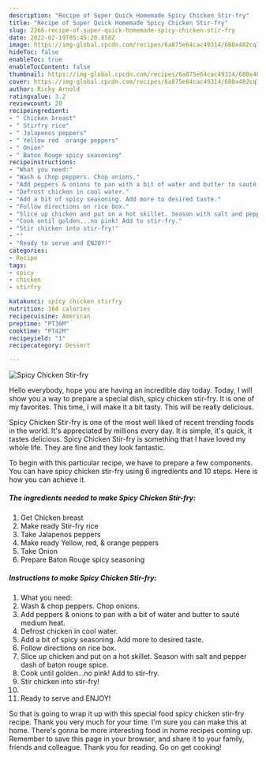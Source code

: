 ```yaml
---
description: "Recipe of Super Quick Homemade Spicy Chicken Stir-fry"
title: "Recipe of Super Quick Homemade Spicy Chicken Stir-fry"
slug: 2266-recipe-of-super-quick-homemade-spicy-chicken-stir-fry
date: 2022-02-19T05:45:20.858Z
image: https://img-global.cpcdn.com/recipes/6a875e64cac49314/680x482cq70/spicy-chicken-stir-fry-recipe-main-photo.jpg
hideToc: false
enableToc: true
enableTocContent: false
thumbnail: https://img-global.cpcdn.com/recipes/6a875e64cac49314/680x482cq70/spicy-chicken-stir-fry-recipe-main-photo.jpg
cover: https://img-global.cpcdn.com/recipes/6a875e64cac49314/680x482cq70/spicy-chicken-stir-fry-recipe-main-photo.jpg
author: Ricky Arnold
ratingvalue: 3.2
reviewcount: 20
recipeingredient:
- " Chicken breast"
- " Stirfry rice"
- " Jalapenos peppers"
- " Yellow red  orange peppers"
- " Onion"
- " Baton Rouge spicy seasoning"
recipeinstructions:
- "What you need:"
- "Wash & chop peppers. Chop onions."
- "Add peppers & onions to pan with a bit of water and butter to sauté medium heat."
- "Defrost chicken in cool water."
- "Add a bit of spicy seasoning. Add more to desired taste."
- "Follow directions on rice box."
- "Slice up chicken and put on a hot skillet. Season with salt and pepper dash of baton rouge spice."
- "Cook until golden...no pink! Add to stir-fry."
- "Stir chicken into stir-fry!"
- ""
- "Ready to serve and ENJOY!"
categories:
- Recipe
tags:
- spicy
- chicken
- stirfry

katakunci: spicy chicken stirfry 
nutrition: 164 calories
recipecuisine: American
preptime: "PT36M"
cooktime: "PT42M"
recipeyield: "1"
recipecategory: Dessert

---
```



![Spicy Chicken Stir-fry](https://img-global.cpcdn.com/recipes/6a875e64cac49314/680x482cq70/spicy-chicken-stir-fry-recipe-main-photo.jpg)

Hello everybody, hope you are having an incredible day today. Today, I will show you a way to prepare a special dish, spicy chicken stir-fry. It is one of my favorites. This time, I will make it a bit tasty. This will be really delicious.

Spicy Chicken Stir-fry is one of the most well liked of recent trending foods in the world. It's appreciated by millions every day. It is simple, it's quick, it tastes delicious. Spicy Chicken Stir-fry is something that I have loved my whole life. They are fine and they look fantastic.




To begin with this particular recipe, we have to prepare a few components. You can have spicy chicken stir-fry using 6 ingredients and 10 steps. Here is how you can achieve it.

<!--inarticleads1-->

##### The ingredients needed to make Spicy Chicken Stir-fry:

1. Get  Chicken breast
1. Make ready  Stir-fry rice
1. Take  Jalapenos peppers
1. Make ready  Yellow, red, & orange peppers
1. Take  Onion
1. Prepare  Baton Rouge spicy seasoning




<!--inarticleads2-->

##### Instructions to make Spicy Chicken Stir-fry:

1. What you need:
1. Wash & chop peppers. Chop onions.
1. Add peppers & onions to pan with a bit of water and butter to sauté medium heat.
1. Defrost chicken in cool water.
1. Add a bit of spicy seasoning. Add more to desired taste.
1. Follow directions on rice box.
1. Slice up chicken and put on a hot skillet. Season with salt and pepper dash of baton rouge spice.
1. Cook until golden...no pink! Add to stir-fry.
1. Stir chicken into stir-fry!
1. 
1. Ready to serve and ENJOY!



So that is going to wrap it up with this special food spicy chicken stir-fry recipe. Thank you very much for your time. I'm sure you can make this at home. There's gonna be more interesting food in home recipes coming up. Remember to save this page in your browser, and share it to your family, friends and colleague. Thank you for reading. Go on get cooking!
